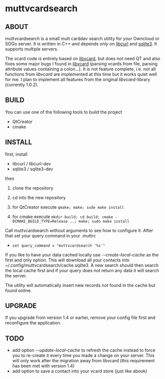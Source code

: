 muttvcardsearch
============

ABOUT
------------
muttvcardsearch is a small mutt carddav search utility for your Owncloud or SOGo server.
It is written in C++ and depends *only* on [libcurl](http://curl.haxx.se/libcurl/)
and [sqlite3](http://www.sqlite.org/). It supports multiple servers.

The vcard code is entirely based on [libvcard](http://code.google.com/p/libvcard), but does not
need QT and also fixes some major bugs I found in [libvcard](http://code.google.com/p/libvcard/)
(parsing vcards from file, parsing attribute values containing a colon...). It is not feature
complete, i.e. not all functions from *libvcard* are implemented at this time but it works quiet
well for me. I plan to implement all features from the original *libvcard*-library (currently 1.0.2).

BUILD
------------
You can use one of the following tools to build the project
* QtCreator
* cmake

INSTALL
------------
first, install
* libcurl / libcurl-dev
* sqlite3 / sqlite3-dev

then

1. clone the repository
2. cd into the new repository

1. for QtCreator execute `qmake; make; sudo make install`
2. for cmake execute `mkdir build; cd build; cmake -DCMAKE_BUILD_TYPE=Release ..; make; sudo make install`

Call muttvcardsearch without arguments to see how to configure it.
After that set your query command in your .muttrc
* `set query_command = "muttvcardsearch '%s'"`

If you like to have your data cached locally use *--create-local-cache* as the first and only option.
This will download all your contacts into ~/.config/muttvcardsearch/cache.sqlite3. A new search should
then search the local cache first and if your query does not return any data it will search the server.

The utility will automatically insert new records not found in the cache but found online.

UPGRADE
------------
If you upgrade from version 1.4 or earlier, remove your config file first
and reconfigure the application.

TODO
------------
* add option *--update-local-cache* to refresh the cache instead to force you to re-create it every time you made a change on your server. This will only work after the migration away from libvcard (this requirement has been met with version 1.4)
* add option to save a contact into your vcard store (just like abook)

